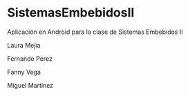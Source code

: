 # SistemasEmbebidosII
Aplicación en Android para la clase de Sistemas Embebidos II

Laura Mejía

Fernando Perez

Fanny Vega

Miguel Martínez
